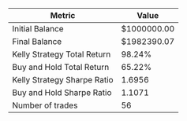 | Metric | Value |
| --- | --- |
| Initial Balance | $1000000.00 |
| Final Balance | $1982390.07 |
| Kelly Strategy Total Return | 98.24% |
| Buy and Hold Total Return | 65.22% |
| Kelly Strategy Sharpe Ratio | 1.6956 |
| Buy and Hold Sharpe Ratio | 1.1071 |
| Number of trades | 56 |
